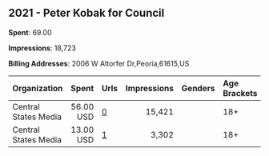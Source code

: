 ## 2021 - Peter Kobak for Council 
**Spent**: 69.00

**Impressions**: 18,723

**Billing Addresses**: 2006 W Altorfer Dr,Peoria,61615,US

|Organization|Spent|Urls|Impressions|Genders|Age Brackets|Country Codes|
|:---|---:|:---|---:|:---|:---|:---|
|Central States Media|56.00 USD|[0](https://www.snap.com/political-ads/asset/f8027547cfed373405e777304930e3d29157c6d3260a2be3604b2e1ac4be7e9e?mediaType=mp4)|15,421||18+|united states|
|Central States Media|13.00 USD|[1](https://www.snap.com/political-ads/asset/4c2f2eee0986a51f57afd69500e1c9957b64fc3c303c04d02978b5b85f13a74e?mediaType=jpg)|3,302||18+|united states|
